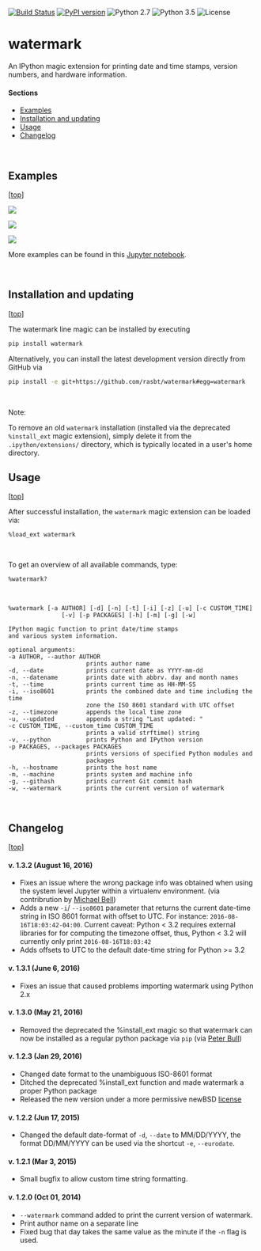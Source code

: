 [![Build Status](https://travis-ci.org/rasbt/watermark.svg?branch=master)](https://travis-ci.org/rasbt/watermark)
[![PyPI version](https://badge.fury.io/py/watermark.svg)](http://badge.fury.io/py/watermark)
![Python 2.7](https://img.shields.io/badge/python-2.7-blue.svg)
![Python 3.5](https://img.shields.io/badge/python-3.5-blue.svg)
![License](https://img.shields.io/badge/license-BSD-blue.svg)

watermark
=========

An IPython magic extension for printing date and time stamps, version numbers, and hardware information.
<br>


#### Sections

- [Examples](#examples)
- [Installation and updating](#installation-and-updating)
- [Usage](#usage)
- [Changelog](#changelog)

<br>

## Examples

[[top](#sections)]

![](https://github.com/rasbt/watermark/blob/master/docs/images/ex1.png)

![](https://github.com/rasbt/watermark/blob/master/docs/images/ex2.png)

![](https://github.com/rasbt/watermark/blob/master/docs/images/ex3.png)

More examples can be found in this [Jupyter notebook](https://github.com/rasbt/watermark/blob/master/docs/watermark.ipynb).

<br>

## Installation and updating

[[top](#sections)]

The watermark line magic can be installed by executing

```bash
pip install watermark
```

Alternatively, you can install the latest development version directly from GitHub via

```bash
pip install -e git+https://github.com/rasbt/watermark#egg=watermark
```

<br>

Note:

To remove an old `watermark` installation (installed via the deprecated `%install_ext` magic extension), simply delete it from the ``.ipython/extensions/`` directory, which is typically located in a user's home directory.

## Usage

[[top](#sections)]

After successful installation, the `watermark` magic extension can be loaded via:

	%load_ext watermark

<br>

To get an overview of all available commands, type:

	%watermark?

<br>


```
%watermark [-a AUTHOR] [-d] [-n] [-t] [-i] [-z] [-u] [-c CUSTOM_TIME]
               [-v] [-p PACKAGES] [-h] [-m] [-g] [-w]

IPython magic function to print date/time stamps
and various system information.

optional arguments:
-a AUTHOR, --author AUTHOR
                      prints author name
-d, --date            prints current date as YYYY-mm-dd
-n, --datename        prints date with abbrv. day and month names
-t, --time            prints current time as HH-MM-SS
-i, --iso8601         prints the combined date and time including the time
                      zone the ISO 8601 standard with UTC offset
-z, --timezone        appends the local time zone
-u, --updated         appends a string "Last updated: "
-c CUSTOM_TIME, --custom_time CUSTOM_TIME
                      prints a valid strftime() string
-v, --python          prints Python and IPython version
-p PACKAGES, --packages PACKAGES
                      prints versions of specified Python modules and
                      packages
-h, --hostname        prints the host name
-m, --machine         prints system and machine info
-g, --githash         prints current Git commit hash
-w, --watermark       prints the current version of watermark
```

<br>

## Changelog

[[top](#sections)]

#### v. 1.3.2 (August 16, 2016)

- Fixes an issue where the wrong package info was obtained when using the system level Jupyter within a virtualenv environment. (via contribrution by [Michael Bell](https://github.com/mrbell))
- Adds a new `-i`/ `--iso8601` parameter that returns the current date-time string in ISO 8601 format with offset to UTC. For instance: `2016-08-16T18:03:42-04:00`. Current caveat: Python < 3.2 requires external libraries for for computing the timezone offset, thus, Python < 3.2 will currently only print `2016-08-16T18:03:42`
- Adds offsets to UTC to the default date-time string for Python >= 3.2

#### v. 1.3.1 (June 6, 2016)

- Fixes an issue that caused problems importing watermark using Python 2.x

#### v. 1.3.0 (May 21, 2016)

- Removed the deprecated the %install_ext magic so that watermark can now be installed as a regular python package via `pip` (via [Peter Bull](https://github.com/pjbull))

#### v. 1.2.3 (Jan 29, 2016)
- Changed date format to the unambiguous ISO-8601 format
- Ditched the deprecated %install_ext function and made watermark a proper Python package
- Released the new version under a more permissive newBSD [license](./LICENSE)

#### v. 1.2.2 (Jun 17, 2015)
- Changed the default date-format of `-d`, `--date` to MM/DD/YYYY, the format DD/MM/YYYY can be used via the shortcut `-e`, `--eurodate`.

#### v. 1.2.1 (Mar 3, 2015)
- Small bugfix to allow custom time string formatting.

#### v. 1.2.0 (Oct 01, 2014)
- `--watermark` command added to print the current version of watermark.
- Print author name on a separate line
- Fixed bug that day takes the same value as the minute if the `-n` flag is used.
